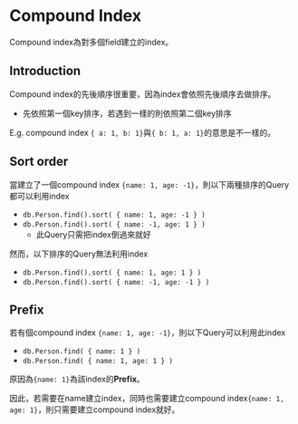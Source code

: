 # Compound Index
Compound index為對多個field建立的index。

## Introduction
Compound index的先後順序很重要，因為index會依照先後順序去做排序。
- 先依照第一個key排序，若遇到一樣的則依照第二個key排序

E.g. compound index `{ a: 1, b: 1}`與`{ b: 1, a: 1}`的意思是不一樣的。

## Sort order
當建立了一個compound index `{name: 1, age: -1}`，則以下兩種排序的Query都可以利用index
- `db.Person.find().sort( { name: 1, age: -1 } )`
- `db.Person.find().sort( { name: -1, age: 1 } )`
  - 此Query只需把index倒過來就好

然而，以下排序的Query無法利用index
- `db.Person.find().sort( { name: 1, age: 1 } )`
- `db.Person.find().sort( { name: -1, age: -1 } )`

## Prefix
若有個compound index `{name: 1, age: -1}`，則以下Query可以利用此index
- `db.Person.find( { name: 1 } )`
- `db.Person.find( { name: 1, age: 1 } )`

原因為`{name: 1}`為該index的**Prefix**。

因此，若需要在name建立index，同時也需要建立compound index`{name: 1, age: 1}`，則只需要建立compound index就好。